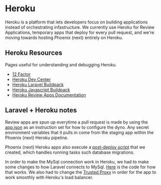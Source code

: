 # Heroku

Heroku is a platform that lets developers focus on building applications instead of orchestrating infastructure. We currently use Heroku for Review Applications, temporary apps that deploy for every pull request, and we're moving towards hosting Phoenix \(next\) entirely on Heroku.

## Heroku Resources

Pages useful for understanding and debugging Heroku.

* [12 Factor](https://12factor.net/)
* [Heroku Dev Center](https://devcenter.heroku.com/)
* [Heroku Laravel Buildpack](https://devcenter.heroku.com/articles/getting-started-with-laravel)
* [Heroku Javascript Buildpack](https://devcenter.heroku.com/articles/deploying-nodejs)
* [Heroku Review Apps Documentation](https://devcenter.heroku.com/articles/deploying-nodejs)

## Laravel + Heroku notes

Review apps are spun up everytime a pull request is made by using the [app.json](https://github.com/DoSomething/phoenix-next/blob/dev/app.json) as an instruction set for how to configure the dyno. Any secret environment variables that it pulls in come from the staging app within the Phoenix \(next\) Heroku pipeline.

Phoenix \(next\) Heroku apps also execute a [post-deploy script](https://github.com/DoSomething/phoenix-next/blob/dev/bootstrap/setup.sh) that we created, which handles running tasks such database migrations.

In order to make the MySql connection work in Heroku, we had to make some changes to how Laravel connects to MySql. [Here](https://github.com/DoSomething/phoenix-next/blob/dev/config/database.php#L3) is the code for how that works. We also had to change the [Trusted Proxy](https://github.com/DoSomething/phoenix-next/blob/dev/config/trustedproxy.php) in order for the app to work smoothly with Heroku's load balancer.

